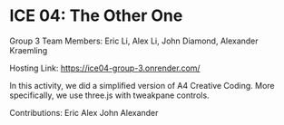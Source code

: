 # ICE 04: The Other One

Group 3 
Team Members: Eric Li, Alex Li, John Diamond, Alexander Kraemling

Hosting Link: https://ice04-group-3.onrender.com/

In this activity, we did a simplified version of A4 Creative Coding. More specifically, we use three.js with tweakpane controls.


Contributions: 
Eric 
Alex 
John
Alexander
